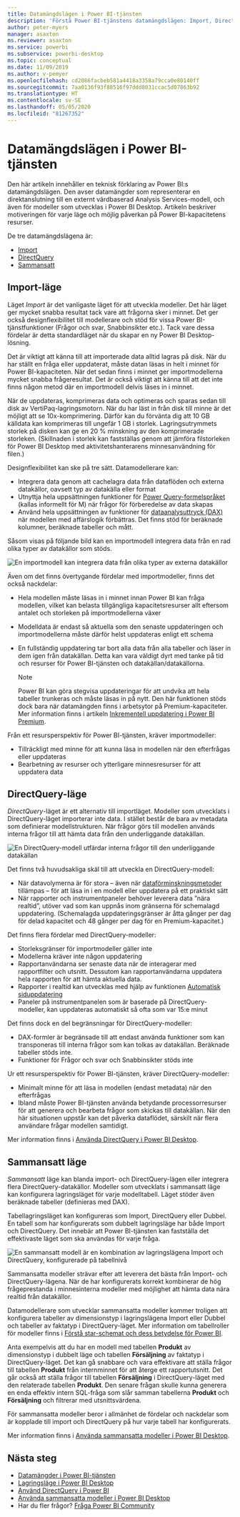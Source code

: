 ```yaml
---
title: Datamängdslägen i Power BI-tjänsten
description: 'Förstå Power BI-tjänstens datamängdslägen: Import, DirectQuery och Sammansatt.'
author: peter-myers
manager: asaxton
ms.reviewer: asaxton
ms.service: powerbi
ms.subservice: powerbi-desktop
ms.topic: conceptual
ms.date: 11/09/2019
ms.author: v-pemyer
ms.openlocfilehash: cd2086facbeb581a4418a3358a79cca0e80140ff
ms.sourcegitcommit: 7aa0136f93f88516f97ddd8031ccac5d07863b92
ms.translationtype: HT
ms.contentlocale: sv-SE
ms.lasthandoff: 05/05/2020
ms.locfileid: "81267352"
---
```

# <a name="dataset-modes-in-the-power-bi-service"></a>Datamängdslägen i Power BI-tjänsten

Den här artikeln innehåller en teknisk förklaring av Power BI:s datamängdslägen. Den avser datamängder som representerar en direktanslutning till en externt värdbaserad Analysis Services-modell, och även för modeller som utvecklas i Power BI Desktop. Artikeln beskriver motiveringen för varje läge och möjlig påverkan på Power BI-kapacitetens resurser.

De tre datamängdslägena är:

- [Import](#import-mode)
- [DirectQuery](#directquery-mode)
- [Sammansatt](#composite-mode)

## <a name="import-mode"></a>Import-läge

Läget _Import_ är det vanligaste läget för att utveckla modeller. Det här läget ger mycket snabba resultat tack vare att frågorna sker i minnet. Det ger också designflexibilitet till modellerare och stöd för vissa Power BI-tjänstfunktioner (Frågor och svar, Snabbinsikter etc.). Tack vare dessa fördelar är detta standardläget när du skapar en ny Power BI Desktop-lösning.

Det är viktigt att känna till att importerade data alltid lagras på disk. När du har ställt en fråga eller uppdaterat, måste datan läsas in helt i minnet för Power BI-kapaciteten. När det sedan finns i minnet ger importmodellerna mycket snabba frågeresultat. Det är också viktigt att känna till att det inte finns någon metod där en importmodell delvis läses in i minnet.

När de uppdateras, komprimeras data och optimeras och sparas sedan till disk av VertiPaq-lagringsmotorn. När du har läst in från disk till minne är det möjligt att se 10x-komprimering. Därför kan du förvänta dig att 10 GB källdata kan komprimeras till ungefär 1 GB i storlek. Lagringsutrymmets storlek på disken kan ge en 20 % minskning av den komprimerade storleken. (Skillnaden i storlek kan fastställas genom att jämföra filstorleken för Power BI Desktop med aktivitetshanterarens minnesanvändning för filen.)

Designflexibilitet kan ske på tre sätt. Datamodellerare kan:

- Integrera data genom att cachelagra data från dataflöden och externa datakällor, oavsett typ av datakälla eller format
- Utnyttja hela uppsättningen funktioner för [Power Query-formelspråket](/powerquery-m/) (kallas informellt för M) när frågor för förberedelse av data skapas
- Använd hela uppsättningen av funktioner för [dataanalysuttryck (DAX)](/dax/) när modellen med affärslogik förbättras. Det finns stöd för beräknade kolumner, beräknade tabeller och mått.

Såsom visas på följande bild kan en importmodell integrera data från en rad olika typer av datakällor som stöds.

![En importmodell kan integrera data från olika typer av externa datakällor](media/service-dataset-modes-understand/import-model.png)

Även om det finns övertygande fördelar med importmodeller, finns det också nackdelar:

- Hela modellen måste läsas in i minnet innan Power BI kan fråga modellen, vilket kan belasta tillgängliga kapacitetsresurser allt eftersom antalet och storleken på importmodellerna växer
- Modelldata är endast så aktuella som den senaste uppdateringen och importmodellerna måste därför helst uppdateras enligt ett schema
- En fullständig uppdatering tar bort alla data från alla tabeller och läser in dem igen från datakällan. Detta kan vara väldigt dyrt med tanke på tid och resurser för Power BI-tjänsten och datakällan/datakällorna.

    > [!NOTE]
    > Power BI kan göra stegvisa uppdateringar för att undvika att hela tabeller trunkeras och måste läsas in på nytt. Den här funktionen stöds dock bara när datamängden finns i arbetsytor på Premium-kapaciteter. Mer information finns i artikeln [Inkrementell uppdatering i Power BI Premium](service-premium-incremental-refresh.md).

Från ett resursperspektiv för Power BI-tjänsten, kräver importmodeller:

- Tillräckligt med minne för att kunna läsa in modellen när den efterfrågas eller uppdateras
- Bearbetning av resurser och ytterligare minnesresurser för att uppdatera data

## <a name="directquery-mode"></a>DirectQuery-läge

_DirectQuery_-läget är ett alternativ till importläget. Modeller som utvecklats i DirectQuery-läget importerar inte data. I stället består de bara av metadata som definierar modellstrukturen. När frågor görs till modellen används interna frågor till att hämta data från den underliggande datakällan.

![En DirectQuery-modell utfärdar interna frågor till den underliggande datakällan](media/service-dataset-modes-understand/direct-query-model.png)

Det finns två huvudsakliga skäl till att utveckla en DirectQuery-modell:

- När datavolymerna är för stora – även när [dataförminskningsmetoder](guidance/import-modeling-data-reduction.md) tillämpas – för att läsa in i en modell eller uppdatera på ett praktiskt sätt
- När rapporter och instrumentpaneler behöver leverera data ”nära realtid”, utöver vad som kan uppnås inom gränserna för schemalagd uppdatering. (Schemalagda uppdateringsgränser är åtta gånger per dag för delad kapacitet och 48 gånger per dag för en Premium-kapacitet.)

Det finns flera fördelar med DirectQuery-modeller:

- Storleksgränser för importmodeller gäller inte
- Modellerna kräver inte någon uppdatering
- Rapportanvändarna ser senaste data när de interagerar med rapportfilter och utsnitt. Dessutom kan rapportanvändarna uppdatera hela rapporten för att hämta aktuella data.
- Rapporter i realtid kan utvecklas med hjälp av funktionen [Automatisk siduppdatering](desktop-automatic-page-refresh.md)
- Paneler på instrumentpanelen som är baserade på DirectQuery-modeller, kan uppdateras automatiskt så ofta som var 15:e minut

Det finns dock en del begränsningar för DirectQuery-modeller:

- DAX-formler är begränsade till att endast använda funktioner som kan transponeras till interna frågor som kan tolkas av datakällan. Beräknade tabeller stöds inte.
- Funktioner för Frågor och svar och Snabbinsikter stöds inte

Ur ett resursperspektiv för Power BI-tjänsten, kräver DirectQuery-modeller:

- Minimalt minne för att läsa in modellen (endast metadata) när den efterfrågas
- Ibland måste Power BI-tjänsten använda betydande processorresurser för att generera och bearbeta frågor som skickas till datakällan. När den här situationen uppstår kan det påverka dataflödet, särskilt när flera användare frågar modellen samtidigt.

Mer information finns i [Använda DirectQuery i Power BI Desktop](desktop-use-directquery.md).

## <a name="composite-mode"></a>Sammansatt läge

_Sammansatt_ läge kan blanda import- och DirectQuery-lägen eller integrera flera DirectQuery-datakällor. Modeller som utvecklats i sammansatt läge kan konfigurera lagringsläget för varje modelltabell. Läget stöder även beräknade tabeller (definieras med DAX).

Tabellagringsläget kan konfigureras som Import, DirectQuery eller Dubbel. En tabell som har konfigurerats som dubbelt lagringsläge har både Import och DirectQuery. Det innebär att Power BI-tjänsten kan fastställa det effektivaste läget som ska användas för varje fråga.

![En sammansatt modell är en kombination av lagringslägena Import och DirectQuery, konfigurerade på tabellnivå](media/service-dataset-modes-understand/composite-model.png)

Sammansatta modeller strävar efter att leverera det bästa från Import- och DirectQuery-lägena. När de har konfigurerats korrekt kombinerar de hög frågeprestanda i minnesinterna modeller med möjlighet att hämta data nära realtid från datakällor.

Datamodellerare som utvecklar sammansatta modeller kommer troligen att konfigurera tabeller av dimensionstyp i lagringslägena Import eller Dubbel och tabeller av faktatyp i DirectQuery-läget. Mer information om tabellroller för modeller finns i [Förstå star-schemat och dess betydelse för Power BI](guidance/star-schema.md).

Anta exempelvis att du har en modell med tabellen **Produkt** av dimensionstyp i dubbelt läge och tabellen **Försäljning** av faktatyp i DirectQuery-läget. Det kan gå snabbare och vara effektivare att ställa frågor till tabellen **Produkt** från internminnet för att återge ett rapportutsnitt. Det går också att ställa frågor till tabellen **Försäljning** i DirectQuery-läget med den relaterade tabellen **Produkt**. Den senare frågan skulle kunna generera en enda effektiv intern SQL-fråga som slår samman tabellerna **Produkt** och **Försäljning** och filtrerar med utsnittsvärdena.

För sammansatta modeller beror i allmänhet de fördelar och nackdelar som är kopplade till import och DirectQuery på hur varje tabell har konfigurerats.

Mer information finns i [Använda sammansatta modeller i Power BI Desktop](desktop-composite-models.md).

## <a name="next-steps"></a>Nästa steg

- [Datamängder i Power BI-tjänsten](service-dataset-modes-understand.md)
- [Lagringsläge i Power BI Desktop](desktop-storage-mode.md)
- [Använd DirectQuery i Power BI](desktop-directquery-about.md)
- [Använda sammansatta modeller i Power BI Desktop](desktop-composite-models.md)
- Har du fler frågor? [Fråga Power BI Community](https://community.powerbi.com/)
